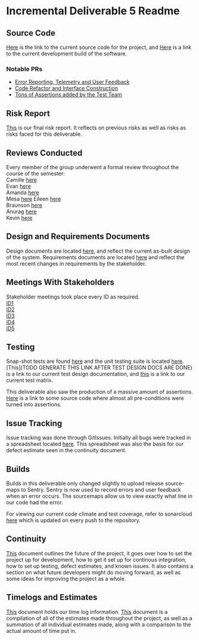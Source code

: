 # Incremental Deliverable 5 Readme

## Source Code

[Here](https://github.com/UniversityOfSaskatchewanCMPT371/term-project-fall2019-team-2/tree/ID5/src) is the link to the current source code for the project, and [Here](https://dev.braunson.me/) is a link to the current development build of the software.

### Notable PRs

- [Error Reporting, Telemetry and User Feedback](https://github.com/UniversityOfSaskatchewanCMPT371/term-project-fall2019-team-2/pull/141)
- [Code Refactor and Interface Construction](https://github.com/UniversityOfSaskatchewanCMPT371/term-project-fall2019-team-2/pull/186)
- [Tons of Assertions added by the Test Team](https://github.com/UniversityOfSaskatchewanCMPT371/term-project-fall2019-team-2/pull/146)

## Risk Report

[This](https://github.com/UniversityOfSaskatchewanCMPT371/term-project-fall2019-team-2/blob/ID5/documents/ID5/Risk%20Analysis.pdf) is our final risk report.  It reflects on previous risks as well as risks as risks faced for this deliverable.  

## Reviews Conducted
Every member of the group underwent a formal review throughout the course of the semester:<br/>
Camille [here](https://github.com/UniversityOfSaskatchewanCMPT371/term-project-fall2019-team-2/blob/ID5/documents/reviews/ID2FormalReview.pdf)<br/>
Evan [here](https://github.com/UniversityOfSaskatchewanCMPT371/term-project-fall2019-team-2/blob/ID5/documents/reviews/ID2FormalReview.pdf)<br/>
Amanda [here](https://github.com/UniversityOfSaskatchewanCMPT371/term-project-fall2019-team-2/blob/ID5/documents/reviews/riskDocReviewID4.pdf)<br/>
Mesa [here](https://github.com/UniversityOfSaskatchewanCMPT371/term-project-fall2019-team-2/blob/ID5/documents/reviews/ID1FormalReview.pdf)
Eileen [here](https://github.com/UniversityOfSaskatchewanCMPT371/term-project-fall2019-team-2/blob/ID5/documents/reviews/ID4FormalReview.pdf)<br/>
Braunson [here](https://github.com/UniversityOfSaskatchewanCMPT371/term-project-fall2019-team-2/blob/ID5/documents/reviews/ID3FormalReview.pdf)<br/>
Anurag [here](https://github.com/UniversityOfSaskatchewanCMPT371/term-project-fall2019-team-2/blob/ID5/documents/reviews/ID5FormalReview.pdf)<br/>
Kevin [here](https://github.com/UniversityOfSaskatchewanCMPT371/term-project-fall2019-team-2/blob/ID5/documents/reviews/ID5FormalReview2.pdf)<br/>


## Design and Requirements Documents

Design documents are located [here](https://github.com/UniversityOfSaskatchewanCMPT371/term-project-fall2019-team-2/blob/ID5/documents/ID5/As-Built%20Design%20Documents.pdf), and reflect the current as-built design of the system.  Requirements documents  are located [here](https://github.com/UniversityOfSaskatchewanCMPT371/term-project-fall2019-team-2/blob/master/documents/ID5/Requirements.pdf) and reflect the most recent changes in requirements by the stakeholder.

## Meetings With Stakeholders

Stakeholder meetings took place every ID as required.<br/>
[ID1](https://github.com/UniversityOfSaskatchewanCMPT371/term-project-fall2019-team-2/tree/ID5/documents/meetings/stakeholder10.5.md)<br/>
[ID2](https://github.com/UniversityOfSaskatchewanCMPT371/term-project-fall2019-team-2/tree/ID5/documents/meetings/stakeholder9.4.md)<br/>
[ID3](https://github.com/UniversityOfSaskatchewanCMPT371/term-project-fall2019-team-2/tree/ID5/documents/meetings/stakeholder10.4.md)<br/>
[ID4](https://github.com/UniversityOfSaskatchewanCMPT371/term-project-fall2019-team-2/tree/ID5/documents/meetings/stakeholder11.17.pdf)<br/>
[ID5](https://github.com/UniversityOfSaskatchewanCMPT371/term-project-fall2019-team-2/tree/ID5/documents/meetings/stakeholder11.30.md)<br/>

## Testing

Snap-shot tests are found [here](https://github.com/UniversityOfSaskatchewanCMPT371/term-project-fall2019-team-2/tree/ID5/src/__tests__/__snapshots__) and the unit testing suite is located [here](https://github.com/UniversityOfSaskatchewanCMPT371/term-project-fall2019-team-2/tree/master/src/__tests__).  [This](TODO GENERATE THIS LINK AFTER TEST DESIGN DOCS ARE DONE) is a link to our current test design documentation, and [this](https://docs.google.com/spreadsheets/d/1ZnNRrXKV4FqdfMf8I6ga-5IDUYAZFbtIXiw5_pEGHTY/edit#gid=0) is a link to our current test matrix.

This deliverable also saw the production of a massive amount of assertions.  [Here](https://github.com/UniversityOfSaskatchewanCMPT371/term-project-fall2019-team-2/blob/master/src/components/ParserComponent.tsx) is a link to some source code where almost all pre-conditions were turned into assertions.


## Issue Tracking

Issue tracking was done through GitIssues.  Initially all bugs were tracked in a spreadsheet located [here](https://docs.google.com/spreadsheets/d/11qek3kybW8FDpSQx1hFBbJkoglNe9v7t2hFg5KaAI44/edit#gid=0).  This spreadsheet was also the basis for our defect estimate seen in the continuity document.


## Builds

Builds in this deliverable only changed slightly to upload release source-maps to Sentry. Sentry
is now used to record errors and user feedback when an error occurs. The sourcemaps allow us to view
exactly what line in our code had the error.

For viewing our current code climate and test coverage, refer to sonarcloud [here](https://sonarcloud.io/dashboard?id=cmpt371-team2) which is updated on every push to the repository.

## Continuity 

[This](https://github.com/UniversityOfSaskatchewanCMPT371/term-project-fall2019-team-2/blob/ID5/documents/ID5/Continuity%20Document.pdf) document outlines the future of the project, it goes over how to set the project up for development, how to get it set up for continous integration, how to set up testing, defect estimates, and known issues.  It also contains a section on what future developers might do moving forward, as well as some ideas for improving the project as a whole.

## Timelogs and Estimates

[This](https://docs.google.com/spreadsheets/d/1NQE-0Cl15hqOMuEmQf0g8BnSgYWp-6AZVLhdm_tuwbE/edit#gid=688492208) document holds our time log information.  [This](https://github.com/UniversityOfSaskatchewanCMPT371/term-project-fall2019-team-2/blob/ID5/documents/ID5/Time%20and%20Estimations%20Compilation.pdf) document is a compilation of all of the estimates made throughout the project, as well as a summation of all individual estimates made, along with a comparison to the actual amount of time put in.

